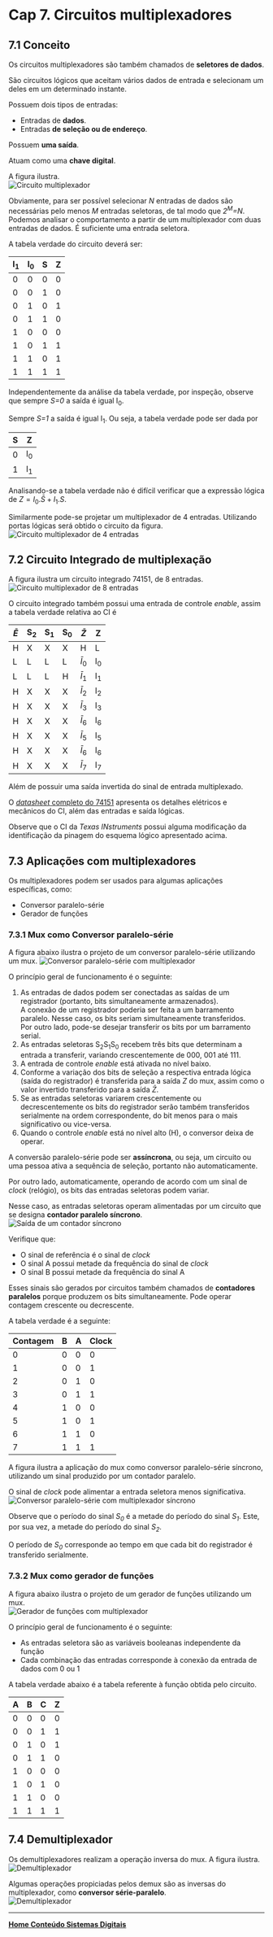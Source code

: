 # Cap 7. Circuitos multiplexadores

## 7.1 Conceito

Os circuitos multiplexadores são também chamados de **seletores de dados**.  

São circuitos lógicos que aceitam vários dados de entrada e selecionam um deles em um determinado instante.  

Possuem dois tipos de entradas:

- Entradas de **dados**.
- Entradas **de seleção ou de endereço**.  

Possuem **uma saída**.

Atuam como uma **chave digital**.

A figura ilustra.  
![Circuito multiplexador](/sisdig_aulas/images_sisdig/multiplexador.jpg)

Obviamente, para ser possível selecionar *N* entradas de dados são necessárias pelo menos *M* entradas seletoras, de tal modo que *2<sup>M</sup>=N*.  
Podemos analisar o comportamento a partir de um multiplexador com duas entradas de dados. É suficiente uma entrada seletora.  

A tabela verdade do circuito deverá ser:

| I<sub>1</sub> | I<sub>0</sub> | S | Z |
| - | - | - | - |
| 0 | 0 |  0 | 0 |
| 0 | 0 |  1 | 0 |
| 0 | 1 |  0 | 1 |
| 0 | 1 |  1 | 0 |
| 1 | 0 |  0 | 0 |
| 1 | 0 |  1 | 1 |
| 1 | 1 |  0 | 1 |
| 1 | 1 |  1 | 1 |

Independentemente da análise da tabela verdade, por inspeção, observe que sempre *S=0* a saída é igual I<sub>0</sub>.  

Sempre *S=1* a saída é igual I<sub>1</sub>. Ou seja, a tabela verdade pode ser dada por  

| S | Z |
| - | - |
| 0 | I<sub>0</sub> |
| 1 | I<sub>1</sub> |

Analisando-se a tabela verdade não é difícil verificar que a expressão lógica de $Z=I_0.\bar{S}+I_1.S$.  

Similarmente pode-se projetar um multiplexador de 4 entradas. Utilizando portas lógicas será obtido o circuito da figura.  
![Circuito multiplexador de 4 entradas](/sisdig_aulas/images_sisdig/multiplexador4entradas.jpg)

## 7.2 Circuito Integrado de multiplexação

A figura ilustra um circuito integrado 74151, de 8 entradas.   
![Circuito multiplexador de 8 entradas](/sisdig_aulas/images_sisdig/multiplexador8entradas.jpg)

O circuito integrado também possui uma entrada de controle *enable*, assim a tabela verdade relativa ao CI é

| $\bar{E}$ | S<sub>2</sub> | S<sub>1</sub> | S<sub>0</sub> | $\bar{Z}$ | Z |
| - | - | - | - | - | - |
| H | X | X | X | H | L |
| L | L | L | L | $\bar{I}_0$ | I<sub>0</sub> |
| L | L | L | H | $\bar{I}_1$ | I<sub>1</sub> |
| H | X | X | X | $\bar{I}_2$ | I<sub>2</sub> |
| H | X | X | X | $\bar{I}_3$ | I<sub>3</sub> |
| H | X | X | X | $\bar{I}_6$ | I<sub>6</sub> |
| H | X | X | X | $\bar{I}_5$ | I<sub>5</sub> |
| H | X | X | X | $\bar{I}_6$ | I<sub>6</sub> |
| H | X | X | X | $\bar{I}_7$ | I<sub>7</sub> |

Além de possuir uma saída invertida do sinal de entrada multiplexado.

O [*datasheet* completo do 74151](https://github.com/claytonjasilva/claytonjasilva.github.io/blob/main/sisdig_aulas/sistemas_digitais_datasheet_SN74HC151N_Texas.pdf)
apresenta os detalhes elétricos e mecânicos do CI, além das entradas e saída lógicas.  

Observe que o CI da *Texas INstruments* possui alguma modificação da identificação da pinagem do esquema lógico apresentado acima.

## 7.3 Aplicações com multiplexadores

Os multiplexadores podem ser usados para algumas aplicações específicas, como:

- Conversor paralelo-série
- Gerador de funções

### 7.3.1 Mux como Conversor paralelo-série

A figura abaixo ilustra o projeto de um conversor paralelo-série utilizando um mux.
![Conversor paralelo-série com multiplexador](/sisdig_aulas/images_sisdig/conversorparaleloserie.jpg)

O princípio geral de funcionamento é o seguinte:  

1. As entradas de dados podem ser conectadas as saídas de um registrador (portanto, bits simultaneamente armazenados).  
A conexão de um registrador poderia ser feita a um barramento paralelo. Nesse caso, os bits seriam simultaneamente transferidos.  
Por outro lado, pode-se desejar transferir os bits por um barramento serial.  
2. As entradas seletoras S<sub>2</sub>S<sub>1</sub>S<sub>0</sub> recebem três bits que determinam a entrada a transferir,
variando crescentemente de 000, 001 até 111.
3. A entrada de controle *enable* está ativada no nível baixo.
4. Conforme a variação dos bits de seleção a respectiva entrada lógica (saída do registrador) é transferida para a saída *Z* do mux,
assim como o valor invertido transferido para a saída $\bar{Z}$.
5. Se as entradas seletoras variarem crescentemente ou decrescentemente os bits do registrador serão também transferidos serialmente na ordem correspondente,
do bit menos para o mais significativo ou vice-versa.  
6. Quando o controle *enable* está no nível alto (H), o conversor deixa de operar. 

A conversão paralelo-série pode ser **assíncrona**, ou seja, um circuito ou uma pessoa ativa a sequência de seleção, portanto não automaticamente. 

Por outro lado, automaticamente, operando de acordo com um sinal de *clock* (relógio), os bits das entradas seletoras podem variar.  

Nesse caso, as entradas seletoras operam alimentadas por um circuito que se designa **contador paralelo síncrono**.  
![Saída de um contador síncrono](/sisdig_aulas/images_sisdig/contadorsincrono.jpg)    

Verifique que:

- O sinal de referência é o sinal de *clock*
- O sinal A possui metade da frequência do sinal de *clock*
- O sinal B possui metade da frequência do sinal A  

Esses sinais são gerados por circuitos também chamados de **contadores paralelos** porque produzem os bits simultaneamente. Pode operar contagem crescente ou decrescente.  

A tabela verdade é a seguinte:

| Contagem | B | A | Clock | 
| - | - | - | - |
| 0 | 0 | 0 | 0 |
| 1 | 0 | 0 | 1 |
| 2 | 0 | 1 | 0 |
| 3 | 0 | 1 | 1 |
| 4 | 1 | 0 | 0 |
| 5 | 1 | 0 | 1 |
| 6 | 1 | 1 | 0 |
| 7 | 1 | 1 | 1 |

A figura ilustra a aplicação do mux como conversor paralelo-série síncrono, utilizando um sinal produzido por um contador paralelo.  

O sinal de *clock* pode alimentar a entrada seletora menos significativa.  
![Conversor paralelo-série com multiplexador síncrono](/sisdig_aulas/images_sisdig/conversorserieparalelosincrono.jpg)  

Observe que o período do sinal *S<sub>0</sub>* é a metade do período do sinal *S<sub>1</sub>*. Este, por sua vez, a metade do período do sinal *S<sub>2</sub>*.  

O período de *S<sub>0</sub>* corresponde ao tempo em que cada bit do registrador é transferido serialmente.

### 7.3.2 Mux como gerador de funções

A figura abaixo ilustra o projeto de um gerador de funções utilizando um mux.  
![Gerador de funções com multiplexador](/sisdig_aulas/images_sisdig/geradorfuncoes.jpg)  

O princípio geral de funcionamento é o seguinte:  

- As entradas seletora são as variáveis booleanas independente da função
- Cada combinação das entradas corresponde à conexão da entrada de dados com 0 ou 1  
  
A tabela verdade abaixo é a tabela referente à função obtida pelo circuito.  

| A | B | C | Z | 
| - | - | - | - |
| 0 | 0 | 0 | 0 |
| 0 | 0 | 1 | 1 |
| 0 | 1 | 0 | 1 |
| 0 | 1 | 1 | 0 |
| 1 | 0 | 0 | 0 |
| 1 | 0 | 1 | 0 |
| 1 | 1 | 0 | 0 |
| 1 | 1 | 1 | 1 |

## 7.4 Demultiplexador

Os demultiplexadores realizam a operação inversa do mux. A figura ilustra.  
![Demultiplexador](/sisdig_aulas/images_sisdig/demultiplexador.jpg)  

Algumas operações propiciadas pelos demux são as inversas do multiplexador, como **conversor série-paralelo**.  
![Demultiplexador](/sisdig_aulas/images_sisdig/conversorserieparalelo.jpg)  

___
**[Home Conteúdo Sistemas Digitais](https://github.com/claytonjasilva/claytonjasilva.github.io/blob/main/sisdig_aulas.md)**  
